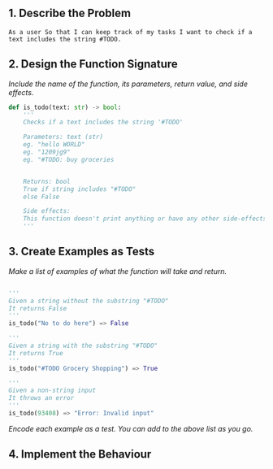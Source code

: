## 1. Describe the Problem

`As a user
So that I can keep track of my tasks
I want to check if a text includes the string #TODO.`



## 2. Design the Function Signature

_Include the name of the function, its parameters, return value, and side effects._

```python
def is_todo(text: str) -> bool:
    '''
    Checks if a text includes the string '#TODO'

    Parameters: text (str)
    eg. "hello WORLD"
    eg. "1209jg9"
    eg. "#TODO: buy groceries


    Returns: bool
    True if string includes "#TODO"
    else False

    Side effects:
    This function doesn't print anything or have any other side-effects.
    '''
```

## 3. Create Examples as Tests

_Make a list of examples of what the function will take and return._

```python

'''
Given a string without the substring "#TODO"
It returns False
'''
is_todo("No to do here") => False

'''
Given a string with the substring "#TODO"
It returns True
'''
is_todo("#TODO Grocery Shopping") => True

'''
Given a non-string input
It throws an error
'''
is_todo(93408) => "Error: Invalid input"

```

_Encode each example as a test. You can add to the above list as you go._


## 4. Implement the Behaviour


